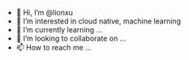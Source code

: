 - 👋 Hi, I’m @lionxu
- 👀 I’m interested in cloud native, machine learning
- 🌱 I’m currently learning ...
- 💞️ I’m looking to collaborate on ...
- 📫 How to reach me ...

<!---
lionxu/lionxu is a ✨ special ✨ repository because its `README.md` (this file) appears on your GitHub profile.
You can click the Preview link to take a look at your changes.
--->
